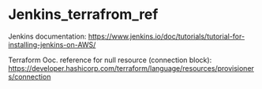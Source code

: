 ﻿# Jenkins_terrafrom_ref

Jenkins documentation:
https://www.jenkins.io/doc/tutorials/tutorial-for-installing-jenkins-on-AWS/


Terraform Ooc. reference for null resource (connection block):
https://developer.hashicorp.com/terraform/language/resources/provisioners/connection
